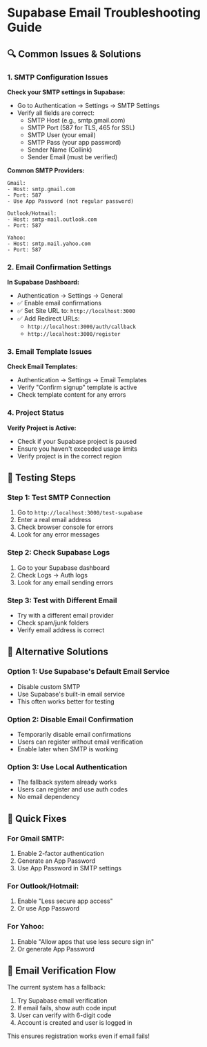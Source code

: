 # Supabase Email Troubleshooting Guide

## 🔍 **Common Issues & Solutions**

### **1. SMTP Configuration Issues**

**Check your SMTP settings in Supabase:**
- Go to Authentication → Settings → SMTP Settings
- Verify all fields are correct:
  - SMTP Host (e.g., smtp.gmail.com)
  - SMTP Port (587 for TLS, 465 for SSL)
  - SMTP User (your email)
  - SMTP Pass (your app password)
  - Sender Name (Collink)
  - Sender Email (must be verified)

**Common SMTP Providers:**
```
Gmail:
- Host: smtp.gmail.com
- Port: 587
- Use App Password (not regular password)

Outlook/Hotmail:
- Host: smtp-mail.outlook.com
- Port: 587

Yahoo:
- Host: smtp.mail.yahoo.com
- Port: 587
```

### **2. Email Confirmation Settings**

**In Supabase Dashboard:**
- Authentication → Settings → General
- ✅ Enable email confirmations
- ✅ Set Site URL to: `http://localhost:3000`
- ✅ Add Redirect URLs:
  - `http://localhost:3000/auth/callback`
  - `http://localhost:3000/register`

### **3. Email Template Issues**

**Check Email Templates:**
- Authentication → Settings → Email Templates
- Verify "Confirm signup" template is active
- Check template content for any errors

### **4. Project Status**

**Verify Project is Active:**
- Check if your Supabase project is paused
- Ensure you haven't exceeded usage limits
- Verify project is in the correct region

## 🧪 **Testing Steps**

### **Step 1: Test SMTP Connection**
1. Go to `http://localhost:3000/test-supabase`
2. Enter a real email address
3. Check browser console for errors
4. Look for any error messages

### **Step 2: Check Supabase Logs**
1. Go to your Supabase dashboard
2. Check Logs → Auth logs
3. Look for any email sending errors

### **Step 3: Test with Different Email**
- Try with a different email provider
- Check spam/junk folders
- Verify email address is correct

## 🚀 **Alternative Solutions**

### **Option 1: Use Supabase's Default Email Service**
- Disable custom SMTP
- Use Supabase's built-in email service
- This often works better for testing

### **Option 2: Disable Email Confirmation**
- Temporarily disable email confirmations
- Users can register without email verification
- Enable later when SMTP is working

### **Option 3: Use Local Authentication**
- The fallback system already works
- Users can register and use auth codes
- No email dependency

## 🔧 **Quick Fixes**

### **For Gmail SMTP:**
1. Enable 2-factor authentication
2. Generate an App Password
3. Use App Password in SMTP settings

### **For Outlook/Hotmail:**
1. Enable "Less secure app access"
2. Or use App Password

### **For Yahoo:**
1. Enable "Allow apps that use less secure sign in"
2. Or generate App Password

## 📧 **Email Verification Flow**

The current system has a fallback:
1. Try Supabase email verification
2. If email fails, show auth code input
3. User can verify with 6-digit code
4. Account is created and user is logged in

This ensures registration works even if email fails!
